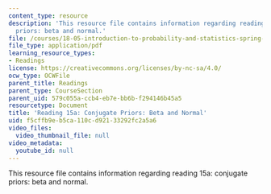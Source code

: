 ```yaml
---
content_type: resource
description: 'This resource file contains information regarding reading 15a: conjugate
  priors: beta and normal.'
file: /courses/18-05-introduction-to-probability-and-statistics-spring-2014/f5cffb9eb5ca110cd92133292fc2a5a6_MIT18_05S14_Reading15a.pdf
file_type: application/pdf
learning_resource_types:
- Readings
license: https://creativecommons.org/licenses/by-nc-sa/4.0/
ocw_type: OCWFile
parent_title: Readings
parent_type: CourseSection
parent_uid: 579c055a-ccb4-eb7e-bb6b-f294146b45a5
resourcetype: Document
title: 'Reading 15a: Conjugate Priors: Beta and Normal'
uid: f5cffb9e-b5ca-110c-d921-33292fc2a5a6
video_files:
  video_thumbnail_file: null
video_metadata:
  youtube_id: null
---
```

This resource file contains information regarding reading 15a: conjugate priors: beta and normal.